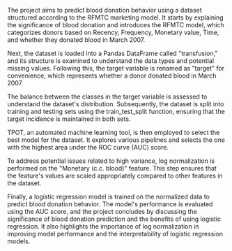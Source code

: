 The project aims to predict blood donation behavior using a dataset structured according to the RFMTC marketing model. It starts by explaining the significance of blood donation and introduces the RFMTC model, which categorizes donors based on Recency, Frequency, Monetary value, Time, and whether they donated blood in March 2007. 

Next, the dataset is loaded into a Pandas DataFrame called "transfusion," and its structure is examined to understand the data types and potential missing values. Following this, the target variable is renamed as "target" for convenience, which represents whether a donor donated blood in March 2007.

The balance between the classes in the target variable is assessed to understand the dataset's distribution. Subsequently, the dataset is split into training and testing sets using the train_test_split function, ensuring that the target incidence is maintained in both sets.

TPOT, an automated machine learning tool, is then employed to select the best model for the dataset. It explores various pipelines and selects the one with the highest area under the ROC curve (AUC) score.

To address potential issues related to high variance, log normalization is performed on the "Monetary (c.c. blood)" feature. This step ensures that the feature's values are scaled appropriately compared to other features in the dataset.

Finally, a logistic regression model is trained on the normalized data to predict blood donation behavior. The model's performance is evaluated using the AUC score, and the project concludes by discussing the significance of blood donation prediction and the benefits of using logistic regression. It also highlights the importance of log normalization in improving model performance and the interpretability of logistic regression models.
